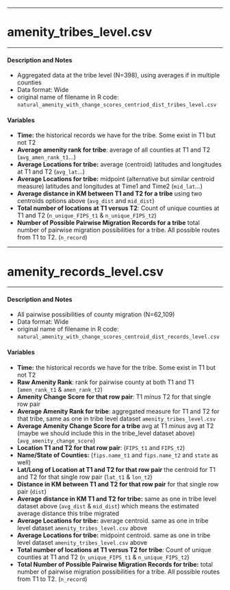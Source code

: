 ***
# amenity_tribes_level.csv
***
#### Description and Notes
 - Aggregated data at the tribe level (N=398), using averages if in multiple counties
 - Data format: Wide
 - original name of filename in R code: `natural_amenity_with_change_scores_centriod_dist_tribes_level.csv` 

#### Variables
 - **Time:**  the historical records we have for the tribe. Some exist in T1 but not T2
 - **Average amenity rank for tribe**: average of all counties at T1 and T2 (`avg_amen_rank_t1`...)
 - **Average Locations for tribe:** average (centroid) latitudes and longitudes at T1 and T2 (`avg_lat`...)
 - **Average Locations for tribe:** midpoint (alternative but similar centroid measure) latitudes and longitudes at Time1 and Time2 (`mid_lat`...)
 - **Average distance in KM between T1 and T2 for a tribe** using two centroids options above (`avg_dist` and `mid_dist`)
 - **Total number of locations at T1 versus T2**: Count of unique counties at T1 and T2 (`n_unique_FIPS_t1` & `n_unique_FIPS_t2`)
 - **Number of Possible Pairwise Migration Records for a tribe** total number of pairwise migration possibilities for a tribe. All possible routes from T1 to T2. (`n_record`)

***
# amenity_records_level.csv
***
#### Description and Notes
 - All pairwise possibilities of county migration (N=62,109)
 - Data format: Wide
 - original name of filename in R code: `natural_amenity_with_change_scores_centroid_dist_records_level.csv` 

#### Variables
 - **Time:**  the historical records we have for the tribe. Some exist in T1 but not T2
 - **Raw Amenity Rank**: rank for pairwise county at both T1 and T1 (`amen_rank_t1` & `amen_rank_t2`)
 - **Amenity Change Score for that row pair**: T1 *minus* T2 for that single row pair
 - **Average Amenity Rank for tribe**: aggregated measure for T1 and T2 for that tribe, same as one in tribe level dataset `amenity_tribes_level.csv` 
 - **Average Amenity Change Score for a tribe** avg at T1 *minus* avg at T2 (maybe we should include this in the tribe_level dataset above) (`avg_amenity_change_score`)
 - **Location T1 and T2 for that row pair**:  (`FIPS_t1` and `FIPS_t2`)
 - **Name/State of Counties:**  (`fips.name_t1` and `fips.name_t2` and `state` as well)
 - **Lat/Long of Location at T1 and T2 for that row pair** the centroid for T1 and T2 for that single row pair (`lat_t1` & `lon_t2`)
 - **Distance in KM between T1 and T2 for that row pair** for that single row pair (`dist`)
 - **Average distance in KM T1 and T2 for tribe:** same as one in tribe level dataset above (`avg_dist` & `mid_dist`) which means the estimated average distance this tribe migrated
 - **Average Locations for tribe:** average centroid. same as one in tribe level dataset `amenity_tribes_level.csv` above
 - **Average Locations for tribe:** midpoint centroid. same as one in tribe level dataset `amenity_tribes_level.csv` above
 -  **Total number of locations at T1 versus T2 for tribe**: Count of unique counties at T1 and T2 (`n_unique_FIPS_t1` & `n_unique_FIPS_t2`)
 -  **Total Number of Possible Pairwise Migration Records for tribe:** total number of pairwise migration possibilities for a tribe. All possible routes from T1 to T2. (`n_record`)
